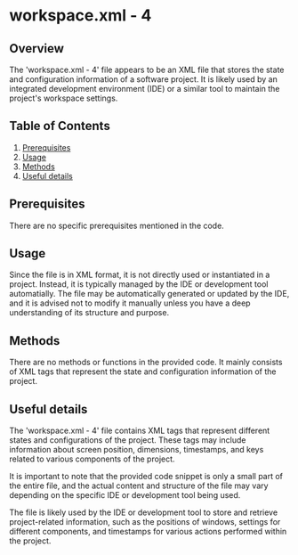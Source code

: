 # workspace.xml - 4
## Overview
The 'workspace.xml - 4' file appears to be an XML file that stores the state and configuration information of a software project. It is likely used by an integrated development environment (IDE) or a similar tool to maintain the project's workspace settings.

## Table of Contents
1. [Prerequisites](#prerequisites)
2. [Usage](#usage)
3. [Methods](#methods)
4. [Useful details](#properties)

## Prerequisites
There are no specific prerequisites mentioned in the code.

## Usage
Since the file is in XML format, it is not directly used or instantiated in a project. Instead, it is typically managed by the IDE or development tool automatially. The file may be automatically generated or updated by the IDE, and it is advised not to modify it manually unless you have a deep understanding of its structure and purpose.

## Methods
There are no methods or functions in the provided code. It mainly consists of XML tags that represent the state and configuration information of the project.

## Useful details
The 'workspace.xml - 4' file contains XML tags that represent different states and configurations of the project. These tags may include information about screen position, dimensions, timestamps, and keys related to various components of the project.

It is important to note that the provided code snippet is only a small part of the entire file, and the actual content and structure of the file may vary depending on the specific IDE or development tool being used.

The file is likely used by the IDE or development tool to store and retrieve project-related information, such as the positions of windows, settings for different components, and timestamps for various actions performed within the project.